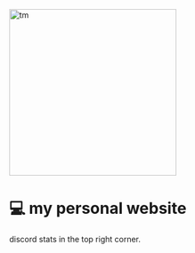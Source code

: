 <img src="https://files.catbox.moe/01irqh.png" alt="tm" width="300"/>

# 💻 my personal website

discord stats in the top right corner.
